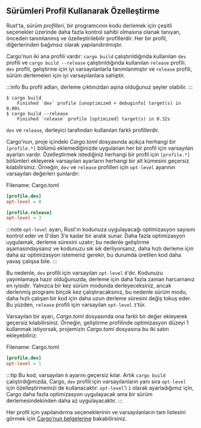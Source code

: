 ## Sürümleri Profil Kullanarak Özelleştirme

Rust'ta, *sürüm profilleri*, bir programcının kodu derlemek için çeşitli seçenekler üzerinde daha fazla kontrol sahibi olmasına olanak tanıyan, önceden tanımlanmış ve özelleştirilebilir profillerdir. Her bir profil, diğerlerinden bağımsız olarak yapılandırılmıştır.

Cargo'nun iki ana profili vardır: `cargo build` çalıştırıldığında kullanılan `dev` profili ve `cargo build --release` çalıştırıldığında kullanılan `release` profili. `dev` profili, geliştirme için iyi varsayılanlarla tanımlanmıştır ve `release` profili, sürüm derlemeleri için iyi varsayılanlara sahiptir.

:::info
Bu profil adları, derleme çıktınızdan aşina olduğunuz şeyler olabilir.
:::



```console
$ cargo build
    Finished `dev` profile [unoptimized + debuginfo] target(s) in 0.00s
$ cargo build --release
    Finished `release` profile [optimized] target(s) in 0.32s
```

`dev` ve `release`, derleyici tarafından kullanılan farklı profillerdir.

Cargo'nun, proje içindeki *Cargo.toml* dosyasında açıkça herhangi bir `[profile.*]` bölümü eklemediğinizde uygulanan her bir profil için varsayılan ayarları vardır. Özelleştirmek istediğiniz herhangi bir profil için `[profile.*]` bölümleri ekleyerek varsayılan ayarların herhangi bir alt kümesini geçersiz kılabilirsiniz. Örneğin, `dev` ve `release` profilleri için `opt-level` ayarının varsayılan değerleri şunlardır:

Filename: Cargo.toml

```toml
[profile.dev]
opt-level = 0

[profile.release]
opt-level = 3
```

:::note
`opt-level` ayarı, Rust'ın kodunuza uygulayacağı optimizasyon sayısını kontrol eder ve 0'dan 3'e kadar bir aralık sunar. Daha fazla optimizasyon uygulamak, derleme süresini uzatır; bu nedenle geliştirme aşamasındaysanız ve kodunuzu sık sık derliyorsanız, daha hızlı derleme için daha az optimizasyon istemeniz gerekir, bu durumda üretilen kod daha yavaş çalışsa bile.
:::

Bu nedenle, `dev` profili için varsayılan `opt-level` `0`'dır. Kodunuzu yayımlamaya hazır olduğunuzda, derleme için daha fazla zaman harcamanız en iyisidir. Yalnızca bir kez sürüm modunda derleyeceksiniz, ancak derlenmiş programı birçok kez çalıştıracaksınız, bu nedenle sürüm modu, daha hızlı çalışan bir kod için daha uzun derleme süresini değiş tokuş eder. Bu yüzden, `release` profili için varsayılan `opt-level` `3`'tür.

Varsayılan bir ayarı, *Cargo.toml* dosyasında ona farklı bir değer ekleyerek geçersiz kılabilirsiniz. Örneğin, geliştirme profilinde optimizasyon düzeyi 1 kullanmak istiyorsak, projemizin *Cargo.toml* dosyasına bu iki satırı ekleyebiliriz:

Filename: Cargo.toml

```toml
[profile.dev]
opt-level = 1
```

:::tip
Bu kod, varsayılan `0` ayarını geçersiz kılar. Artık `cargo build` çalıştırdığımızda, Cargo, `dev` profili için varsayılanların yanı sıra `opt-level` için özelleştirmemizi de kullanacaktır. `opt-level`'i `1` olarak ayarladığımız için, Cargo daha fazla optimizasyon uygulayacak ama bir sürüm derlemesindekinden daha az uygulayacaktır.
:::

Her profil için yapılandırma seçeneklerinin ve varsayılanların tam listesini görmek için [Cargo’nun belgelerine](https://doc.rust-lang.org/cargo/reference/profiles.html) bakabilirsiniz.